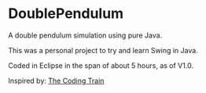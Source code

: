 # DoublePendulum
A double pendulum simulation using pure Java.

This was a personal project to try and learn Swing in Java.

Coded in Eclipse in the span of about 5 hours, as of V1.0.

Inspired by: [The Coding Train](https://www.youtube.com/watch?v=uWzPe_S-RVE)
